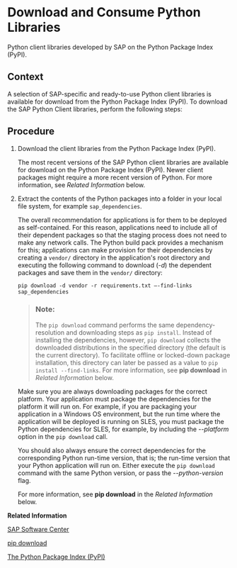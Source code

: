 <!-- loio842824f04d654ceeaf5168da663a65ce -->

# Download and Consume Python Libraries

Python client libraries developed by SAP on the Python Package Index \(PyPI\).



## Context

A selection of SAP-specific and ready-to-use Python client libraries is available for download from the Python Package Index \(PyPI\). To download the SAP Python Client libraries, perform the following steps:



## Procedure

1.  Download the client libraries from the Python Package Index \(PyPI\).

    The most recent versions of the SAP Python client libraries are available for download on the Python Package Index \(PyPI\). Newer client packages might require a more recent version of Python. For more information, see *Related Information* below.

2.  Extract the contents of the Python packages into a folder in your local file system, for example `sap_dependencies`.

    The overall recommendation for applications is for them to be deployed as self-contained. For this reason, applications need to include all of their dependent packages so that the staging process does not need to make any network calls. The Python build pack provides a mechanism for this; applications can make provision for their dependencies by creating a `vendor/` directory in the application's root directory and executing the following command to download \(*\-d*\) the dependent packages and save them in the `vendor/` directory:

    ```
    pip download -d vendor -r requirements.txt –-find-links sap_dependencies
    ```

    > ### Note:  
    > The `pip download` command performs the same dependency-resolution and downloading steps as `pip install`. Instead of installing the dependencies, however, `pip download` collects the downloaded distributions in the specified directory \(the default is the current directory\). To facilitate offline or locked-down package installation, this directory can later be passed as a value to `pip install --find-links`. For more information, see **pip download** in *Related Information* below.

    Make sure you are always downloading packages for the correct platform. Your application must package the dependencies for the platform it will run on. For example, if you are packaging your application in a Windows OS environment, but the run time where the application will be deployed is running on SLES, you must package the Python dependencies for SLES, for example, by including the *\--platform* option in the `pip download` call.

    You should also always ensure the correct dependencies for the corresponding Python run-time version, that is; the run-time version that your Python application will run on. Either execute the `pip download` command with the same Python version, or pass the *\--python-version* flag.

    For more information, see **pip download** in the *Related Information* below.


**Related Information**  


[SAP Software Center](https://launchpad.support.sap.com/#/softwarecenter)

[pip download](https://pip.pypa.io/en/stable/reference/pip_download/)

[The Python Package Index \(PyPI\)](https://pypi.org/search/?q=sap_instance_manager)

